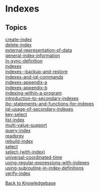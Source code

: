 # Indexes

<PageHeader />

## Topics

[create-index](./create-index/README.md)  
[delete-index](./delete-index/README.md)  
[external-representation-of-data](./external-representation-of-data/README.md)  
[general-index-information](./general-index-information/README.md)  
[in-sync-definition](./in-sync-definition/README.md)  
[indexes](./indexes/README.md)  
[indexes--backup-and-restore](./indexes--backup-and-restore/README.md)  
[indexes-and-jql-commands](./indexes-and-jql-commands/README.md)  
[indexes-appendix-a](./indexes-appendix-a/README.md)  
[indexes-appendix-b](./indexes-appendix-b/README.md)  
[indexing-within-a-program](./indexing-within-a-program/README.md)  
[introduction-to-secondary-indexes](./introduction-to-secondary-indexes/README.md)  
[jbc-statements-and-functions-for-indexes](./jbc-statements-and-functions-for-indexes/README.md)  
[jql-usage-of-secondary-indexes](./jql-usage-of-secondary-indexes/README.md)  
[key-select](./key-select/README.md)  
[list-index](./list-index/README.md)  
[multi-value-support](./multi-value-support/README.md)  
[query-index](./query-index/README.md)  
[readprev](./readprev/README.md)  
[rebuild-index](./rebuild-index/README.md)  
[select](./select/README.md)  
[select-(with-index)](./select-(with-index)/README.md)  
[universal-coordinated-time](./universal-coordinated-time/README.md)  
[using-regular-expressions-with-indexes](./using-regular-expressions-with-indexes/README.md)  
[using-subroutine-in-index-definitions](./using-subroutine-in-index-definitions/README.md)  
[verify-index](./verify-index/README.md)  

[Back to Knowledgebase](./../README.md)

  
<PageFooter />
